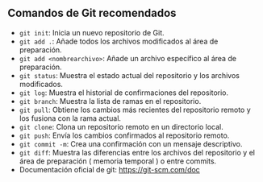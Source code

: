 
## Comandos de Git recomendados

- `git init`: Inicia un nuevo repositorio de Git.
- `git add .`: Añade todos los archivos modificados al área de preparación.
- `git add <nombrearchivo>`: Añade un archivo específico al área de preparación.
- `git status`: Muestra el estado actual del repositorio y los archivos modificados.
- `git log`: Muestra el historial de confirmaciones del repositorio.
- `git branch`: Muestra la lista de ramas en el repositorio.
- `git pull`: Obtiene los cambios más recientes del repositorio remoto y los fusiona con la rama actual.
- `git clone`: Clona un repositorio remoto en un directorio local.
- `git push`: Envía los cambios confirmados al repositorio remoto.
- `git commit -m`: Crea una confirmación con un mensaje descriptivo.
- `git diff`: Muestra las diferencias entre los archivos del repositorio y el área de preparación ( memoria temporal ) o entre commits.
- Documentación oficial de git: https://git-scm.com/doc